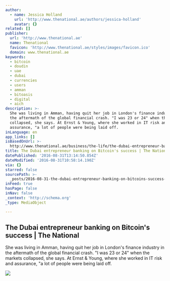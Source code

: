 ```yaml
---
author:
  - name: Jessica Holland
    url: 'http://www.thenational.ae/authors/jessica-holland'
    avatar: {}
related: []
publisher:
  url: 'http://www.thenational.ae'
  name: Thenational
  favicon: 'http://www.thenational.ae/styles/images/favicon.ico'
  domain: www.thenational.ae
keywords:
  - bitcoin
  - doudin
  - uae
  - dubai
  - currencies
  - users
  - amman
  - bitoasis
  - digital
  - aich
description: >-
  She was living in Amman, having quit her job in London's fin­ance industry in
  the aftermath of the global financial crash. "I was 23 or 24" when the markets
  collapsed, she says. At Ernst & Young, where she worked in IT risk and
  assurance, "a lot of people were being laid off.
inLanguage: en
app_links: []
isBasedOnUrl: >-
  http://www.thenational.ae/business/the-life/the-dubai-entrepreneur-banking-on-bitcoins-success
title: The Dubai entrepreneur banking on Bitcoin's success | The National
datePublished: '2016-08-31T13:14:50.854Z'
dateModified: '2016-08-31T10:58:14.190Z'
via: {}
starred: false
sourcePath: >-
  _posts/2016-08-31-the-dubai-entrepreneur-banking-on-bitcoins-success-or-the-na.md
inFeed: true
hasPage: false
inNav: false
_context: 'http://schema.org'
_type: MediaObject

---
```

<article style=""><h1>The Dubai entrepreneur banking on Bitcoin's success | The National</h1><p>She was living in Amman, having quit her job in London's fin­ance industry in the aftermath of the global financial crash. "I was 23 or 24" when the markets collapsed, she says. At Ernst &amp; Young, where she worked in IT risk and assurance, "a lot of people were being laid off.</p><img src="http://www.thenational.ae/storyimage/AB/20160831/ARTICLE/160839836/AR/0/AR-160839836.jpg" /></article>